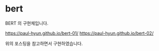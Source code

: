 # bert
BERT 의 구현체입니다.

https://paul-hyun.github.io/bert-01/
https://paul-hyun.github.io/bert-02/

위의 포스팅을 참고하면서 구현하였습니다.
